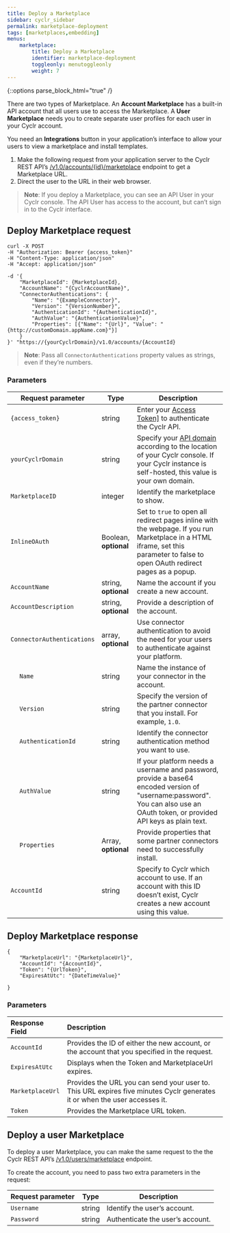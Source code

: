 ```yaml
---
title: Deploy a Marketplace
sidebar: cyclr_sidebar
permalink: marketplace-deployment
tags: [marketplaces,embedding]
menus:
    marketplace:
        title: Deploy a Marketplace
        identifier: marketplace-deployment
        toggleonly: menutoggleonly
        weight: 7
---
```

{::options parse_block_html="true" /}
<section class="card">

There are two types of Marketplace. An **Account Marketplace** has a built-in API account that all users use to access the Marketplace. A **User Marketplace** needs you to create separate user profiles for each user in your Cyclr account.

You need an **Integrations** button in your application’s interface to allow your users to view a marketplace and install templates.

1. Make the following request from your application server to the Cyclr REST API’s [/v1.0/accounts/{id}/marketplace](https://api.cyclr.uk/docs/index#!/Accounts/Accounts_Marketplace_POST) endpoint to get a Marketplace URL.
2. Direct the user to the URL in their web browser.

> **Note**: If you deploy a Marketplace, you can see an API User in your Cyclr console. The API User has access to the account, but can’t sign in to the Cyclr interface.

</section>
<section class="card">

## Deploy Marketplace request

```
curl -X POST
-H "Authorization: Bearer {access_token}"
-H "Content-Type: application/json"
-H "Accept: application/json"

-d '{
    "MarketplaceId": {MarketplaceId},
    "AccountName": "{CyclrAccountName}",
    "ConnectorAuthentications": {
        "Name": "{ExampleConnector}",
        "Version": "{VersionNumber}",
	    "AuthenticationId": "{AuthenticationId}",
        "AuthValue": "{AuthenticationValue}",
        "Properties": [{"Name": "{Url}", "Value": "{http://customDomain.appName.com}"}]
    }
}' "https://{yourCyclrDomain}/v1.0/accounts/{AccountId}
```

> **Note**: Pass all `ConnectorAuthentications` property values as strings, even if they’re numbers.

### Parameters

<table>
<thead>
  <tr>
    <th colspan="2"><strong>Request parameter</strong></th>
    <th><strong>Type</strong></th>
    <th><strong>Description</strong></th>
  </tr>
</thead>
<tbody>
  <tr>
    <td colspan="2"><code>{access_token}</code></td>
    <td>string</td>
    <td>Enter your <a href="https://docs.cyclr.com/cyclr-api-authentication#access-token" target="_blank" rel="noopener noreferrer">Access Token]</a> to authenticate the Cyclr API.</td>
  </tr>
  <tr>
    <td colspan="2"><code>yourCyclrDomain</code></td>
    <td>string</td>
    <td>Specify your <a href="https://docs.cyclr.com/cyclr-api-authentication#api-domain" target="_blank" rel="noopener noreferrer">API domain</a> according to the location of your Cyclr console. If your Cyclr instance is self-hosted, this value is your own domain.</td>
  </tr>
  <tr>
    <td colspan="2"><code>MarketplaceID</code></td>
    <td>integer</td>
    <td>Identify the marketplace to show.</td>
  </tr>
  <tr>
    <td colspan="2"><code>InlineOAuth</code></td>
    <td>Boolean, <strong>optional</strong></td>
    <td>Set to <code>true</code> to open all redirect pages inline with the webpage. If you run Marketplace in a HTML iframe, set this parameter to false to open OAuth redirect pages as a popup.</td>
  </tr>
  <tr>
    <td colspan="2"><code>AccountName</code></td>
    <td>string, <strong>optional</strong></td>
    <td>Name the account if you create a new account.</td>
  </tr>
  <tr>
    <td colspan="2"><code>AccountDescription</code></td>
    <td>string, <strong>optional</strong></td>
    <td>Provide a description of the account.</td>
  </tr>
  <tr>
    <td colspan="2"><code>ConnectorAuthentications</code></td>
    <td>array, <strong>optional</strong></td>
    <td>Use connector authentication to avoid the need for your users to authenticate against your platform.</td>
  </tr>
  <tr>
    <td></td>
    <td><code>Name</code></td>
    <td>string</td>
    <td>Name the instance of your connector in the account.</td>
  </tr>
  <tr>
    <td></td>
    <td><code>Version</code></td>
    <td>string</td>
    <td>Specify the version of the partner connector that you install. For example, <code>1.0</code>.</td>
  </tr>
  <tr>
    <td></td>
    <td><code>AuthenticationId</code></td>
    <td>string</td>
    <td>Identify the connector authentication method you want to use.</td>
  </tr>
  <tr>
    <td></td>
    <td><code>AuthValue</code></td>
    <td>string</td>
    <td>If your platform needs a username and password, provide a base64 encoded version of "username:password". You can also use an OAuth token, or provided API keys as plain text.</td>
  </tr>
  <tr>
    <td></td>
    <td><code>Properties</code></td>
    <td>Array, <strong>optional</strong></td>
    <td>Provide properties that some partner connectors need to successfully install.</td>
  </tr>
  <tr>
    <td colspan="2"><code>AccountId</code></td>
    <td>string</td>
    <td>Specify to Cyclr which account to use. If an account with this ID doesn’t exist, Cyclr creates a new account using this value.</td>
</tr>
</tbody>
</table>

</section>
<section class="card">

## Deploy Marketplace response

```
{
    "MarketplaceUrl": "{MarketplaceUrl}",
    "AccountId": "{AccountId}",
    "Token": "{UrlToken}",
    "ExpiresAtUtc": "{DateTimeValue}"
    
}
```

### Parameters

| **Response Field** | **Description** |
|:---|:---|
| `AccountId` | Provides the ID of either the new account, or the account that you specified in the request. |
| `ExpiresAtUtc` | Displays when the Token and MarketplaceUrl expires. |
| `MarketplaceUrl` | Provides the URL you can send your user to. This URL expires five minutes Cyclr generates it or when the user accesses it. |
| `Token` | Provides the Marketplace URL token. |

</section>
<section class="card">

## Deploy a user Marketplace

To deploy a user Marketplace, you can make the same request to the the Cyclr REST API’s [/v1.0/users/marketplace](https://api.cyclr.uk/docs/index#!/Users/Users_CreateUserMarketplaceToken_POST) endpoint.

To create the account, you need to pass two extra parameters in the request:

<table>
<thead>
  <tr>
    <th><strong>Request parameter</strong></th>
    <th><strong>Type</strong></th>
    <th><strong>Description</strong></th>
  </tr>
</thead>
<tbody>
  <tr>
    <td><code>Username</code></td>
    <td>string</td>
    <td>Identify the user’s account.</td>
  </tr>
  <tr>
    <td><code>Password</code></td>
    <td>string</td>
    <td>Authenticate the user’s account.</td>
  </tr>
</tbody>
</table>

</section>